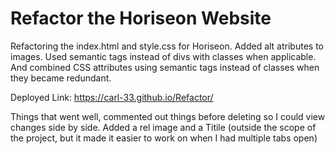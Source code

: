 # Refactor the Horiseon Website

Refactoring the index.html and style.css for Horiseon.  Added alt atributes to images.  Used semantic tags instead of divs with classes when applicable. And combined CSS attributes using semantic tags instead of classes when they became redundant.

Deployed Link: https://carl-33.github.io/Refactor/

Things that went well, commented out things before deleting so I could view changes side by side. Added a rel image and a Titile (outside the scope of the project, but it made it easier to work on when I had multiple tabs open) 

